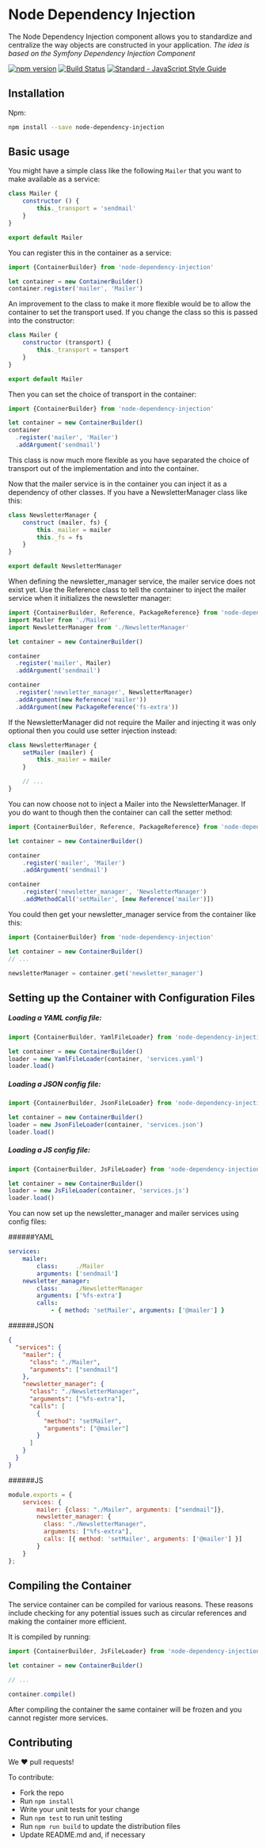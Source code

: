 Node Dependency Injection
===========

The Node Dependency Injection component allows you to standardize and centralize the way objects are constructed in your application.
*The idea is based on the Symfony Dependency Injection Component*

[![npm version](https://badge.fury.io/js/node-dependency-injection.svg)](https://badge.fury.io/js/node-dependency-injection)
[![Build Status](https://travis-ci.org/zazoomauro/node-dependency-injection.svg?branch=master)](https://travis-ci.org/zazoomauro/node-dependency-injection)
[![Standard - JavaScript Style Guide](https://img.shields.io/badge/code%20style-standard-brightgreen.svg)](http://standardjs.com/)


Installation
------------

Npm:

```sh
npm install --save node-dependency-injection
```

Basic usage
-----------

You might have a simple class like the following `Mailer` that you want to make available as a service:

```js
class Mailer {
    constructor () {
        this._transport = 'sendmail'
    }
}

export default Mailer
```

You can register this in the container as a service:

```js
import {ContainerBuilder} from 'node-dependency-injection'

let container = new ContainerBuilder()
container.register('mailer', 'Mailer')
```

An improvement to the class to make it more flexible would be to allow the container to set the transport used. 
If you change the class so this is passed into the constructor:

```js
class Mailer {
    constructor (transport) {
        this._transport = tansport
    }
}

export default Mailer
```

Then you can set the choice of transport in the container:

```js
import {ContainerBuilder} from 'node-dependency-injection'

let container = new ContainerBuilder()
container
  .register('mailer', 'Mailer')
  .addArgument('sendmail')
```

This class is now much more flexible as you have separated the choice of transport out of the implementation and into the container.

Now that the mailer service is in the container you can inject it as a dependency of other classes. 
If you have a NewsletterManager class like this:

```js
class NewsletterManager {
    construct (mailer, fs) {
        this._mailer = mailer
        this._fs = fs
    }
}

export default NewsletterManager
```

When defining the newsletter_manager service, the mailer service does not exist yet. 
Use the Reference class to tell the container to inject the mailer service when it initializes the newsletter manager:

```js
import {ContainerBuilder, Reference, PackageReference} from 'node-dependency-injection'
import Mailer from './Mailer'
import NewsletterManager from './NewsletterManager'

let container = new ContainerBuilder()

container
  .register('mailer', Mailer)
  .addArgument('sendmail')

container
  .register('newsletter_manager', NewsletterManager)
  .addArgument(new Reference('mailer'))
  .addArgument(new PackageReference('fs-extra'))
```

If the NewsletterManager did not require the Mailer and injecting it was only optional then you could use setter injection instead:

```js
class NewsletterManager {
    setMailer (mailer) {
        this._mailer = mailer
    }

    // ...
}
```

You can now choose not to inject a Mailer into the NewsletterManager. 
If you do want to though then the container can call the setter method:

```js
import {ContainerBuilder, Reference, PackageReference} from 'node-dependency-injection'

let container = new ContainerBuilder()

container
    .register('mailer', 'Mailer')
    .addArgument('sendmail')

container
    .register('newsletter_manager', 'NewsletterManager')
    .addMethodCall('setMailer', [new Reference('mailer')])
```

You could then get your newsletter_manager service from the container like this:

```js
import {ContainerBuilder} from 'node-dependency-injection'

let container = new ContainerBuilder()
// ...

newsletterManager = container.get('newsletter_manager')
```


Setting up the Container with Configuration Files
-------------------------------------------------

##### Loading a YAML config file:
```js
import {ContainerBuilder, YamlFileLoader} from 'node-dependency-injection'

let container = new ContainerBuilder()
loader = new YamlFileLoader(container, 'services.yaml')
loader.load()
```

##### Loading a JSON config file:
```js
import {ContainerBuilder, JsonFileLoader} from 'node-dependency-injection'

let container = new ContainerBuilder()
loader = new JsonFileLoader(container, 'services.json')
loader.load()
```

##### Loading a JS config file:
```js
import {ContainerBuilder, JsFileLoader} from 'node-dependency-injection'

let container = new ContainerBuilder()
loader = new JsFileLoader(container, 'services.js')
loader.load()
```

You can now set up the newsletter_manager and mailer services using config files:

######YAML
```yaml
services:
    mailer:
        class:     ./Mailer
        arguments: ['sendmail']
    newsletter_manager:
        class:     ./NewsletterManager
        arguments: ['%fs-extra']
        calls:
            - { method: 'setMailer', arguments: ['@mailer'] }
```

######JSON
```json
{
  "services": {
    "mailer": {
      "class": "./Mailer",
      "arguments": ["sendmail"]
    },
    "newsletter_manager": {
      "class": "./NewsletterManager",
      "arguments": ["%fs-extra"],
      "calls": [
        {
          "method": "setMailer",
          "arguments": ["@mailer"]
        }
      ]
    }
  }
}
```

######JS
```js
module.exports = {
    services: {
        mailer: {class: "./Mailer", arguments: ["sendmail"]},
        newsletter_manager: {
          class: "./NewsletterManager", 
          arguments: ["%fs-extra"],
          calls: [{ method: 'setMailer', arguments: ['@mailer'] }]
        }
    }
};
```

Compiling the Container
------------------------

The service container can be compiled for various reasons. 
These reasons include checking for any potential issues such as circular references and making the container more efficient.

It is compiled by running:

```js
import {ContainerBuilder, JsFileLoader} from 'node-dependency-injection'

let container = new ContainerBuilder()

// ...

container.compile()
```

After compiling the container the same container will be frozen and you cannot register more services.

Contributing
------------

We :heart: pull requests!

To contribute:

- Fork the repo
- Run `npm install`
- Write your unit tests for your change
- Run `npm test` to run unit testing
- Run `npm run build` to update the distribution files
- Update README.md and, if necessary